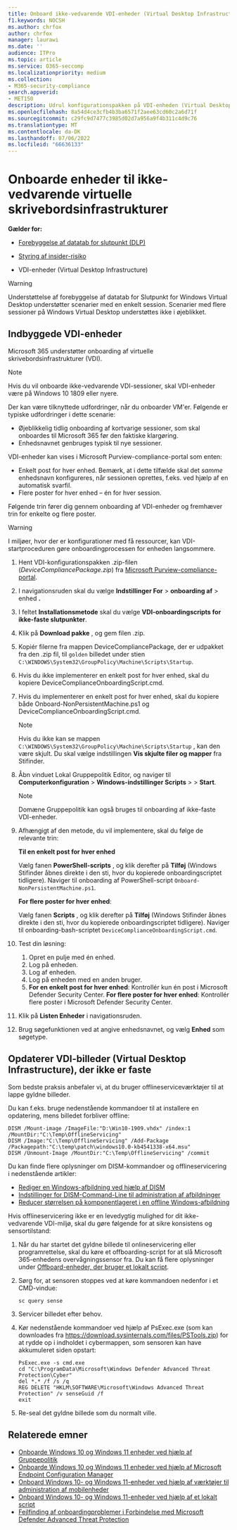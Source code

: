 ```yaml
---
title: Onboard ikke-vedvarende VDI-enheder (Virtual Desktop Infrastructure)
f1.keywords: NOCSH
ms.author: chrfox
author: chrfox
manager: laurawi
ms.date: ''
audience: ITPro
ms.topic: article
ms.service: O365-seccomp
ms.localizationpriority: medium
ms.collection:
- M365-security-compliance
search.appverid:
- MET150
description: Udrul konfigurationspakken på VDI-enheden (Virtual Desktop Infrastructure), så de er onboardet til tjenesten til forebyggelse af datatab for Slutpunkt.
ms.openlocfilehash: 8a54d4ce3cfb4b3ba6571f2aee63cd60c2a6d71f
ms.sourcegitcommit: c29fc9d7477c3985d02d7a956a9f4b311c4d9c76
ms.translationtype: MT
ms.contentlocale: da-DK
ms.lasthandoff: 07/06/2022
ms.locfileid: "66636133"
---
```

# <a name="onboard-non-persistent-virtual-desktop-infrastructure-devices"></a>Onboarde enheder til ikke-vedvarende virtuelle skrivebordsinfrastrukturer

**Gælder for:**

- [Forebyggelse af datatab for slutpunkt (DLP)](./endpoint-dlp-learn-about.md)
- [Styring af insider-risiko](insider-risk-management.md)

- VDI-enheder (Virtual Desktop Infrastructure)

> [!WARNING]
> Understøttelse af forebyggelse af datatab for Slutpunkt for Windows Virtual Desktop understøtter scenarier med en enkelt session. Scenarier med flere sessioner på Windows Virtual Desktop understøttes ikke i øjeblikket.

## <a name="onboard-vdi-devices"></a>Indbyggede VDI-enheder

Microsoft 365 understøtter onboarding af virtuelle skrivebordsinfrastrukturer (VDI).

> [!NOTE]
> Hvis du vil onboarde ikke-vedvarende VDI-sessioner, skal VDI-enheder være på Windows 10 1809 eller nyere.

Der kan være tilknyttede udfordringer, når du onboarder VM'er. Følgende er typiske udfordringer i dette scenarie:

- Øjeblikkelig tidlig onboarding af kortvarige sessioner, som skal onboardes til Microsoft 365 før den faktiske klargøring.
- Enhedsnavnet genbruges typisk til nye sessioner.

VDI-enheder kan vises i Microsoft Purview-compliance-portal som enten:

- Enkelt post for hver enhed.
Bemærk, at i dette tilfælde skal det *samme* enhedsnavn konfigureres, når sessionen oprettes, f.eks. ved hjælp af en automatisk svarfil.
- Flere poster for hver enhed – én for hver session.

Følgende trin fører dig gennem onboarding af VDI-enheder og fremhæver trin for enkelte og flere poster.

> [!WARNING]
> I miljøer, hvor der er konfigurationer med få ressourcer, kan VDI-startproceduren gøre onboardingprocessen for enheden langsommere.

1. Hent VDI-konfigurationspakken .zip-filen (*DeviceCompliancePackage.zip*) fra [Microsoft Purview-compliance-portal](https://compliance.microsoft.com).

2. I navigationsruden skal du vælge **Indstillinger For** > **onboarding af** >  enhed **.**

3. I feltet **Installationsmetode** skal du vælge **VDI-onboardingscripts for ikke-faste slutpunkter**.

4. Klik på **Download pakke** , og gem filen .zip.

5. Kopiér filerne fra mappen DeviceCompliancePackage, der er udpakket fra den .zip fil, til `golden` billedet under stien `C:\WINDOWS\System32\GroupPolicy\Machine\Scripts\Startup`.

6. Hvis du ikke implementerer en enkelt post for hver enhed, skal du kopiere DeviceComplianceOnboardingScript.cmd.

7. Hvis du implementerer en enkelt post for hver enhed, skal du kopiere både Onboard-NonPersistentMachine.ps1 og DeviceComplianceOnboardingScript.cmd.

    > [!NOTE]
    > Hvis du ikke kan se mappen `C:\WINDOWS\System32\GroupPolicy\Machine\Scripts\Startup` , kan den være skjult. Du skal vælge indstillingen **Vis skjulte filer og mapper** fra Stifinder.

8. Åbn vinduet Lokal Gruppepolitik Editor, og naviger til **Computerkonfiguration** > **Windows-indstillinger Scripts** >  > **Start**.

   > [!NOTE]
   > Domæne Gruppepolitik kan også bruges til onboarding af ikke-faste VDI-enheder.

9. Afhængigt af den metode, du vil implementere, skal du følge de relevante trin:

   **Til en enkelt post for hver enhed**

   Vælg fanen **PowerShell-scripts** , og klik derefter på **Tilføj** (Windows Stifinder åbnes direkte i den sti, hvor du kopierede onboardingscriptet tidligere). Naviger til onboarding af PowerShell-script `Onboard-NonPersistentMachine.ps1`.

   **For flere poster for hver enhed**:

   Vælg fanen **Scripts** , og klik derefter på **Tilføj** (Windows Stifinder åbnes direkte i den sti, hvor du kopierede onboardingscriptet tidligere). Naviger til onboarding-bash-scriptet `DeviceComplianceOnboardingScript.cmd`.

10. Test din løsning:
    1. Opret en pulje med én enhed.
    1. Log på enheden.
    1. Log af enheden.
    1. Log på enheden med en anden bruger.
    1. **For en enkelt post for hver enhed**: Kontrollér kun én post i Microsoft Defender Security Center.
       **For flere poster for hver enhed**: Kontrollér flere poster i Microsoft Defender Security Center.

11. Klik på **Listen Enheder** i navigationsruden.

12. Brug søgefunktionen ved at angive enhedsnavnet, og vælg **Enhed** som søgetype.

## <a name="updating-non-persistent-virtual-desktop-infrastructure-vdi-images"></a>Opdaterer VDI-billeder (Virtual Desktop Infrastructure), der ikke er faste

Som bedste praksis anbefaler vi, at du bruger offlineserviceværktøjer til at lappe gyldne billeder.

Du kan f.eks. bruge nedenstående kommandoer til at installere en opdatering, mens billedet forbliver offline:

```DOS
DISM /Mount-image /ImageFile:"D:\Win10-1909.vhdx" /index:1 /MountDir:"C:\Temp\OfflineServicing"
DISM /Image:"C:\Temp\OfflineServicing" /Add-Package /Packagepath:"C:\temp\patch\windows10.0-kb4541338-x64.msu"
DISM /Unmount-Image /MountDir:"C:\Temp\OfflineServicing" /commit
```

Du kan finde flere oplysninger om DISM-kommandoer og offlineservicering i nedenstående artikler:

- [Rediger en Windows-afbildning ved hjælp af DISM](/windows-hardware/manufacture/desktop/mount-and-modify-a-windows-image-using-dism)
- [Indstillinger for DISM-Command-Line til administration af afbildninger](/windows-hardware/manufacture/desktop/dism-image-management-command-line-options-s14)
- [Reducer størrelsen på komponentlageret i en offline Windows-afbildning](/windows-hardware/manufacture/desktop/reduce-the-size-of-the-component-store-in-an-offline-windows-image)

Hvis offlineservicering ikke er en levedygtig mulighed for dit ikke-vedvarende VDI-miljø, skal du gøre følgende for at sikre konsistens og sensortilstand:

1. Når du har startet det gyldne billede til onlineservicering eller programrettelse, skal du køre et offboarding-script for at slå Microsoft 365-enhedens overvågningssensor fra. Du kan få flere oplysninger under [Offboard-enheder, der bruger et lokalt script](device-onboarding-script.md#offboard-devices-using-a-local-script).

2. Sørg for, at sensoren stoppes ved at køre kommandoen nedenfor i et CMD-vindue:

   ```DOS
   sc query sense
   ```

3. Servicer billedet efter behov.

4. Kør nedenstående kommandoer ved hjælp af PsExec.exe (som kan downloades fra https://download.sysinternals.com/files/PSTools.zip) for at rydde op i indholdet i cybermappen, som sensoren kan have akkumuleret siden opstart:

    ```DOS
    PsExec.exe -s cmd.exe
    cd "C:\ProgramData\Microsoft\Windows Defender Advanced Threat Protection\Cyber"
    del *.* /f /s /q
    REG DELETE "HKLM\SOFTWARE\Microsoft\Windows Advanced Threat Protection" /v senseGuid /f
    exit
    ```

5. Re-seal det gyldne billede som du normalt ville.

## <a name="related-topics"></a>Relaterede emner

- [Onboarde Windows 10 og Windows 11 enheder ved hjælp af Gruppepolitik](device-onboarding-gp.md)
- [Onboarde Windows 10 og Windows 11 enheder ved hjælp af Microsoft Endpoint Configuration Manager](device-onboarding-sccm.md)
- [Onboard Windows 10- og Windows 11-enheder ved hjælp af værktøjer til administration af mobilenheder](device-onboarding-mdm.md)
- [Onboard Windows 10- og Windows 11-enheder ved hjælp af et lokalt script](device-onboarding-script.md)
- [Fejlfinding af onboardingproblemer i Forbindelse med Microsoft Defender Advanced Threat Protection](/windows/security/threat-protection/microsoft-defender-atp/troubleshoot-onboarding)
